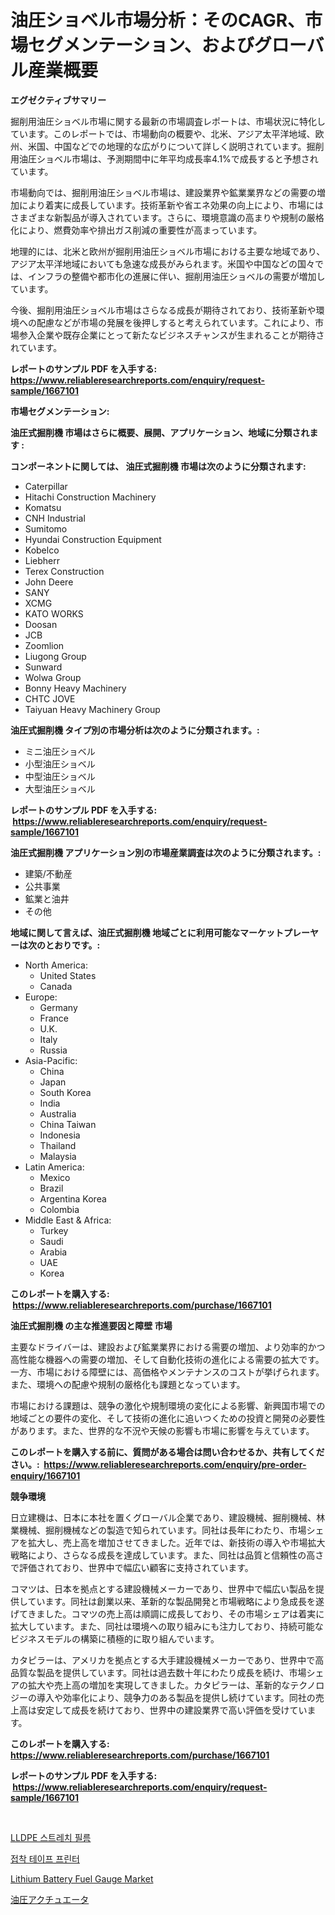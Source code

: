 <p><h1>油圧ショベル市場分析：そのCAGR、市場セグメンテーション、およびグローバル産業概要</h1></p><p><strong>エグゼクティブサマリー</strong></p>
<p><p>掘削用油圧ショベル市場に関する最新の市場調査レポートは、市場状況に特化しています。このレポートでは、市場動向の概要や、北米、アジア太平洋地域、欧州、米国、中国などでの地理的な広がりについて詳しく説明されています。掘削用油圧ショベル市場は、予測期間中に年平均成長率4.1%で成長すると予想されています。</p><p>市場動向では、掘削用油圧ショベル市場は、建設業界や鉱業業界などの需要の増加により着実に成長しています。技術革新や省エネ効果の向上により、市場にはさまざまな新製品が導入されています。さらに、環境意識の高まりや規制の厳格化により、燃費効率や排出ガス削減の重要性が高まっています。</p><p>地理的には、北米と欧州が掘削用油圧ショベル市場における主要な地域であり、アジア太平洋地域においても急速な成長がみられます。米国や中国などの国々では、インフラの整備や都市化の進展に伴い、掘削用油圧ショベルの需要が増加しています。</p><p>今後、掘削用油圧ショベル市場はさらなる成長が期待されており、技術革新や環境への配慮などが市場の発展を後押しすると考えられています。これにより、市場参入企業や既存企業にとって新たなビジネスチャンスが生まれることが期待されています。</p></p>
<p><strong>レポートのサンプル PDF を入手する: <a href="https://www.reliableresearchreports.com/enquiry/request-sample/1667101">https://www.reliableresearchreports.com/enquiry/request-sample/1667101</a></strong></p>
<p><strong>市場セグメンテーション:</strong></p>
<p><strong> 油圧式掘削機 市場はさらに概要、展開、アプリケーション、地域に分類されます :</strong></p>
<p><strong>コンポーネントに関しては、 油圧式掘削機 市場は次のように分類されます: &nbsp;</strong></p>
<p><ul><li>Caterpillar</li><li>Hitachi Construction Machinery</li><li>Komatsu</li><li>CNH Industrial</li><li>Sumitomo</li><li>Hyundai Construction Equipment</li><li>Kobelco</li><li>Liebherr</li><li>Terex Construction</li><li>John Deere</li><li>SANY</li><li>XCMG</li><li>KATO WORKS</li><li>Doosan</li><li>JCB</li><li>Zoomlion</li><li>Liugong Group</li><li>Sunward</li><li>Wolwa Group</li><li>Bonny Heavy Machinery</li><li>CHTC JOVE</li><li>Taiyuan Heavy Machinery Group</li></ul></p>
<p><strong> 油圧式掘削機 タイプ別の市場分析は次のように分類されます。:</strong></p>
<p><ul><li>ミニ油圧ショベル</li><li>小型油圧ショベル</li><li>中型油圧ショベル</li><li>大型油圧ショベル</li></ul></p>
<p><strong>レポートのサンプル PDF を入手する: &nbsp;<a href="https://www.reliableresearchreports.com/enquiry/request-sample/1667101">https://www.reliableresearchreports.com/enquiry/request-sample/1667101</a></strong></p>
<p><strong> 油圧式掘削機 アプリケーション別の市場産業調査は次のように分類されます。:</strong></p>
<p><ul><li>建築/不動産</li><li>公共事業</li><li>鉱業と油井</li><li>その他</li></ul></p>
<p><strong>地域に関して言えば、油圧式掘削機 地域ごとに利用可能なマーケットプレーヤーは次のとおりです。:</strong></p>
<p><ul>
    <li>
        North America:
        <ul>
            <li>United States</li>
            <li>Canada</li>
        </ul>
    </li>
    <li>
        Europe:
        <ul>
            <li>Germany</li>
            <li>France</li>
            <li>U.K.</li>
            <li>Italy</li>
            <li>Russia</li>
        </ul>
    </li>
    <li>
        Asia-Pacific:
        <ul>
            <li>China</li>
            <li>Japan</li>
            <li>South Korea</li>
            <li>India</li>
            <li>Australia</li>
            <li>China Taiwan</li>
            <li>Indonesia</li>
            <li>Thailand</li>
            <li>Malaysia</li>
        </ul>
    </li>
    <li>
        Latin America:
        <ul>
            <li>Mexico</li>
            <li>Brazil</li>
            <li>Argentina Korea</li>
            <li>Colombia</li>
        </ul>
    </li>
    <li>
        Middle East & Africa:
        <ul>
            <li>Turkey</li>
            <li>Saudi</li>
            <li>Arabia</li>
            <li>UAE</li>
            <li>Korea</li>
        </ul>
    </li>
    </ul></p>
<p><strong>このレポートを購入する: &nbsp;<a href="https://www.reliableresearchreports.com/purchase/1667101">https://www.reliableresearchreports.com/purchase/1667101</a></strong></p>
<p><strong>油圧式掘削機 の主な推進要因と障壁 市場</strong></p>
<p><p>主要なドライバーは、建設および鉱業業界における需要の増加、より効率的かつ高性能な機器への需要の増加、そして自動化技術の進化による需要の拡大です。一方、市場における障壁には、高価格やメンテナンスのコストが挙げられます。また、環境への配慮や規制の厳格化も課題となっています。</p><p>市場における課題は、競争の激化や規制環境の変化による影響、新興国市場での地域ごとの要件の変化、そして技術の進化に追いつくための投資と開発の必要性があります。また、世界的な不況や天候の影響も市場に影響を与えています。</p></p>
<p><strong>このレポートを購入する前に、質問がある場合は問い合わせるか、共有してください。:&nbsp; <a href="https://www.reliableresearchreports.com/enquiry/pre-order-enquiry/1667101">https://www.reliableresearchreports.com/enquiry/pre-order-enquiry/1667101</a></strong></p>
<p><strong>競争環境</strong></p>
<p><p>日立建機は、日本に本社を置くグローバル企業であり、建設機械、掘削機械、林業機械、掘削機械などの製造で知られています。同社は長年にわたり、市場シェアを拡大し、売上高を増加させてきました。近年では、新技術の導入や市場拡大戦略により、さらなる成長を達成しています。また、同社は品質と信頼性の高さで評価されており、世界中で幅広い顧客に支持されています。</p><p>コマツは、日本を拠点とする建設機械メーカーであり、世界中で幅広い製品を提供しています。同社は創業以来、革新的な製品開発と市場戦略により急成長を遂げてきました。コマツの売上高は順調に成長しており、その市場シェアは着実に拡大しています。また、同社は環境への取り組みにも注力しており、持続可能なビジネスモデルの構築に積極的に取り組んでいます。</p><p>カタピラーは、アメリカを拠点とする大手建設機械メーカーであり、世界中で高品質な製品を提供しています。同社は過去数十年にわたり成長を続け、市場シェアの拡大や売上高の増加を実現してきました。カタピラーは、革新的なテクノロジーの導入や効率化により、競争力のある製品を提供し続けています。同社の売上高は安定して成長を続けており、世界中の建設業界で高い評価を受けています。</p></p>
<p><strong>このレポートを購入する: &nbsp; <a href="https://www.reliableresearchreports.com/purchase/1667101">https://www.reliableresearchreports.com/purchase/1667101</a></strong></p>
<p><strong>レポートのサンプル PDF を入手する: &nbsp;<a href="https://www.reliableresearchreports.com/enquiry/request-sample/1667101">https://www.reliableresearchreports.com/enquiry/request-sample/1667101</a></strong><strong></strong></p>
<p>&nbsp;</p>
<p><p><a href="https://github.com/JeromeRtyau89966/Market-Research-Report-List-1/blob/main/879892913578.md">LLDPE 스트레치 필름</a></p><p><a href="https://github.com/TimmyMann6767/Market-Research-Report-List-1/blob/main/592291213577.md">접착 테이프 프린터</a></p><p><a href="https://github.com/Airanohannonzb68e5pb53oc1/Market-Research-Report-List-1/blob/main/lithium-battery-fuel-gauge-market.md">Lithium Battery Fuel Gauge Market</a></p><p><a href="https://github.com/AriMuller2009/Market-Research-Report-List-1/blob/main/179081914413.md">油圧アクチュエータ</a></p></p>